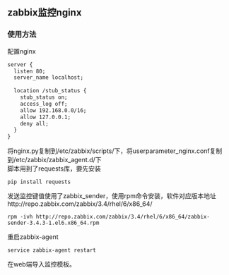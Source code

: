 ## zabbix监控nginx
### 使用方法
配置nginx<br/>
```txt
server {
  listen 80;
  server_name localhost;
        
  location /stub_status {
    stub_status on;
    access_log off;
    allow 192.168.0.0/16;
    allow 127.0.0.1;
    deny all;
  }
} 
```
将nginx.py复制到/etc/zabbix/scripts/下，将userparameter_nginx.conf复制到/etc/zabbix/zabbix_agent.d/下<br/>
脚本用到了requests库，要先安装
```shell
pip install requests
```
发送监控键值使用了zabbix_sender，使用rpm命令安装，软件对应版本地址http://repo.zabbix.com/zabbix/3.4/rhel/6/x86_64/
```shell
rpm -ivh http://repo.zabbix.com/zabbix/3.4/rhel/6/x86_64/zabbix-sender-3.4.3-1.el6.x86_64.rpm
```
重启zabbix-agent
```shell
service zabbix-agent restart
```
在web端导入监控模板。
